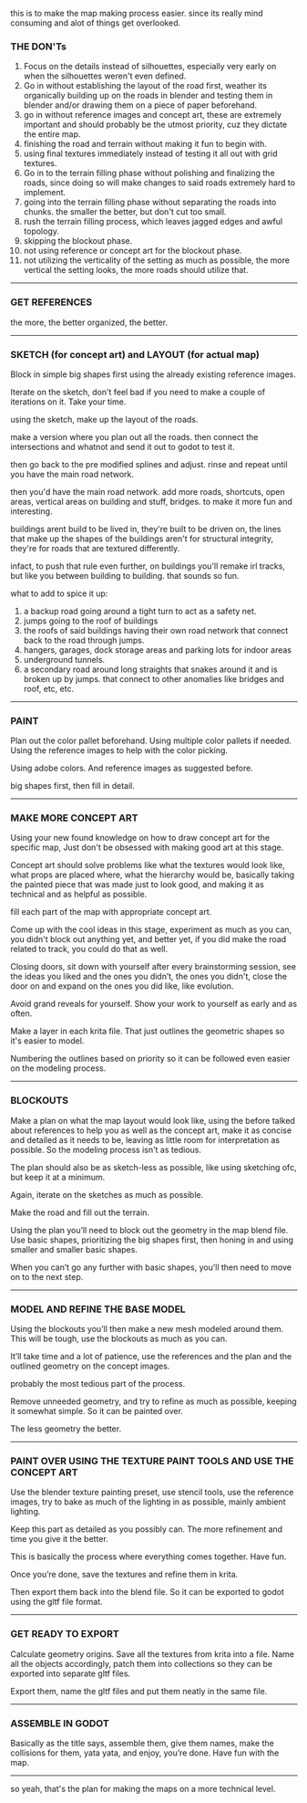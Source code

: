 this is to make the map making process easier. since its really mind consuming and alot of things get overlooked.

### THE DON'Ts

1. Focus on the details instead of silhouettes, especially very early on when the silhouettes weren't even defined.
2. Go in without establishing the layout of the road first, weather its organically building up on the roads in blender and testing them in blender and/or drawing them on a piece of paper beforehand.
3. go in without reference images and concept art, these are extremely important and should probably be the utmost priority, cuz they dictate the entire map.
4. finishing the road and terrain without making it fun to begin with.
5. using final textures immediately instead of testing it all out with grid textures.
6. Go in to the terrain filling phase without polishing and finalizing the roads, since doing so will make changes to said roads extremely hard to implement.
7. going into the terrain filling phase without separating the roads into chunks. the smaller the better, but don't cut too small.
8. rush the terrain filling process, which leaves jagged edges and awful topology.
9. skipping the blockout phase.
10. not using reference or concept art for the blockout phase.
11. not utilizing the verticality of the setting as much as possible, the more vertical the setting looks, the more roads should utilize that.

---


### GET REFERENCES

the more, the better organized, the better.

---


### SKETCH (for concept art) and LAYOUT (for actual map)

Block in simple big shapes first using the already existing reference images.

Iterate on the sketch, don't feel bad if you need to make a couple of iterations on it. Take your time.


using the sketch, make up the layout of the roads.

make a version where you plan out all the roads.
then connect the intersections and whatnot and send it out to godot to test it.

then go back to the pre modified splines and adjust.
rinse and repeat until you have the main road network.

then you'd have the main road network. add more roads, shortcuts, open areas, vertical areas on building and stuff, bridges. to make it more fun and interesting.

buildings arent build to be lived in, they're built to be driven on, the lines that make up the shapes of the buildings aren't for structural integrity, they're for roads that are textured differently.

infact, to push that rule even further, on buildings you'll remake irl tracks, but like you between building to building. that sounds so fun.

what to add to spice it up:
1. a backup road going around a tight turn to act as a safety net.
2. jumps going to the roof of buildings
3. the roofs of said buildings having their own road network that connect back to the road through jumps.
4. hangers, garages, dock storage areas and parking lots for indoor areas
5. underground tunnels.
6. a secondary road around long straights that snakes around it and is broken up by jumps. that connect to other anomalies like bridges and roof, etc, etc.

---


### PAINT

Plan out the color pallet beforehand. Using multiple color pallets if needed. Using the reference images to help with the color picking.

Using adobe colors. And reference images as suggested before.

big shapes first, then fill in detail.


---


### MAKE MORE CONCEPT ART

Using your new found knowledge on how to draw concept art for the specific map, Just don't be obsessed with making good art at this stage.

Concept art should solve problems like what the textures would look like, what props are placed where, what the hierarchy would be, basically taking the painted piece that was made just to look good, and making it as technical and as helpful as possible.

fill each part of the map with appropriate concept art.

Come up with the cool ideas in this stage, experiment as much as you can, you didn't block out anything yet, and better yet, if you did make the road related to track, you could do that as well.

Closing doors, sit down with yourself after every brainstorming session, see the ideas you liked and the ones you didn’t, the ones you didn't, close the door on and expand on the ones you did like, like evolution.

Avoid grand reveals for yourself. Show your work to yourself as early and as often.

Make a layer in each krita file. That just outlines the geometric shapes so it's easier to model.

Numbering the outlines based on priority so it can be followed even easier on the modeling process.

---


### BLOCKOUTS

Make a plan on what the map layout would look like, using the before talked about references to help you as well as the concept art, make it as concise and detailed as it needs to be, leaving as little room for interpretation as possible. So the modeling process isn't as tedious.

The plan should also be as sketch-less as possible, like using sketching ofc, but keep it at a minimum.

Again, iterate on the sketches as much as possible.

Make the road and fill out the terrain.

Using the plan you’ll need to block out the geometry in the map blend file. Use basic shapes, prioritizing the big shapes first, then honing in and using smaller and smaller basic shapes.

When you can’t go any further with basic shapes, you’ll then need to move on to the next step.

---


### MODEL AND REFINE THE BASE MODEL

Using the blockouts you’ll then make a new mesh modeled around them. This will be tough, use the blockouts as much as you can.

It’ll take time and a lot of patience, use the references and the plan and the outlined geometry on the concept images.

probably the most tedious part of the process.

Remove unneeded geometry, and try to refine as much as possible, keeping it somewhat simple. So it can be painted over.

The less geometry the better.

---

### PAINT OVER USING THE TEXTURE PAINT TOOLS AND USE THE CONCEPT ART

Use the blender texture painting preset, use stencil tools, use the reference images, try to bake as much of the lighting in as possible, mainly ambient lighting.

Keep this part as detailed as you possibly can. The more refinement and time you give it the better.

This is basically the process where everything comes together. Have fun.

Once you’re done, save the textures and refine them in krita.

Then export them back into the blend file. So it can be exported to godot using the gltf file format.

---
### GET READY TO EXPORT

Calculate geometry origins. Save all the textures from krita into a file. Name all the objects accordingly, patch them into collections so they can be exported into separate gltf files.

Export them, name the gltf files and put them neatly in the same file.

---

### ASSEMBLE IN GODOT

Basically as the title says, assemble them, give them names, make the collisions for them, yata yata, and enjoy, you’re done. Have fun with the map.

---

so yeah, that's the plan for making the maps on a more technical level.
